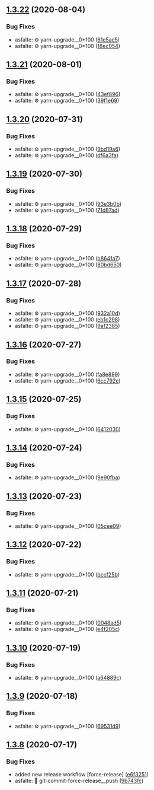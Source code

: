 ## [1.3.22](https://github.com/bamdadsabbagh/eslint-config/compare/v1.3.21...v1.3.22) (2020-08-04)


### Bug Fixes

* asfalte: ⚙️ yarn-upgrade__0*100 ([61e5ae5](https://github.com/bamdadsabbagh/eslint-config/commit/61e5ae540787125a4990b73dff787d9b4234b258))
* asfalte: ⚙️ yarn-upgrade__0*100 ([18ec054](https://github.com/bamdadsabbagh/eslint-config/commit/18ec05464f2b430f68b0c28d429dd42cd280f629))

## [1.3.21](https://github.com/bamdadsabbagh/eslint-config/compare/v1.3.20...v1.3.21) (2020-08-01)


### Bug Fixes

* asfalte: ⚙️ yarn-upgrade__0*100 ([43ef896](https://github.com/bamdadsabbagh/eslint-config/commit/43ef896a88fe1b1496fb3e5cb16de1067a9236ac))
* asfalte: ⚙️ yarn-upgrade__0*100 ([39f1e69](https://github.com/bamdadsabbagh/eslint-config/commit/39f1e6903b0fa0c28cd90457ad0b6d1c24a12c80))

## [1.3.20](https://github.com/bamdadsabbagh/eslint-config/compare/v1.3.19...v1.3.20) (2020-07-31)


### Bug Fixes

* asfalte: ⚙️ yarn-upgrade__0*100 ([9bd19a6](https://github.com/bamdadsabbagh/eslint-config/commit/9bd19a693c73ceb43845ffcced1dfdfa20806280))
* asfalte: ⚙️ yarn-upgrade__0*100 ([df6a3fa](https://github.com/bamdadsabbagh/eslint-config/commit/df6a3fa28094d421d385467ab3c3fa8c26fd3629))

## [1.3.19](https://github.com/bamdadsabbagh/eslint-config/compare/v1.3.18...v1.3.19) (2020-07-30)


### Bug Fixes

* asfalte: ⚙️ yarn-upgrade__0*100 ([93e3b0b](https://github.com/bamdadsabbagh/eslint-config/commit/93e3b0b2c554683e4d7dafe1eb48ca5e49e3d476))
* asfalte: ⚙️ yarn-upgrade__0*100 ([71d87ad](https://github.com/bamdadsabbagh/eslint-config/commit/71d87adf3daa31792473f46c7478ee971113b4b8))

## [1.3.18](https://github.com/bamdadsabbagh/eslint-config/compare/v1.3.17...v1.3.18) (2020-07-29)


### Bug Fixes

* asfalte: ⚙️ yarn-upgrade__0*100 ([b8641a7](https://github.com/bamdadsabbagh/eslint-config/commit/b8641a7b43a8fa372062d4f8a03fd3ae718a72f0))
* asfalte: ⚙️ yarn-upgrade__0*100 ([80bd650](https://github.com/bamdadsabbagh/eslint-config/commit/80bd650fa285b0a706e3d5efa15471083d83ac58))

## [1.3.17](https://github.com/bamdadsabbagh/eslint-config/compare/v1.3.16...v1.3.17) (2020-07-28)


### Bug Fixes

* asfalte: ⚙️ yarn-upgrade__0*100 ([932a10d](https://github.com/bamdadsabbagh/eslint-config/commit/932a10d1f70b71c5bc39991737bd40f6cda54bd1))
* asfalte: ⚙️ yarn-upgrade__0*100 ([eb1c298](https://github.com/bamdadsabbagh/eslint-config/commit/eb1c2986d25b60e638079dbf418013b1e7ef8615))
* asfalte: ⚙️ yarn-upgrade__0*100 ([9af2385](https://github.com/bamdadsabbagh/eslint-config/commit/9af23857fcc82bb8dfa1bdf775ad88571e37350c))

## [1.3.16](https://github.com/bamdadsabbagh/eslint-config/compare/v1.3.15...v1.3.16) (2020-07-27)


### Bug Fixes

* asfalte: ⚙️ yarn-upgrade__0*100 ([fa8e899](https://github.com/bamdadsabbagh/eslint-config/commit/fa8e899c6cb7ac00c5debdfaffce05bb5bdfca8e))
* asfalte: ⚙️ yarn-upgrade__0*100 ([6cc792e](https://github.com/bamdadsabbagh/eslint-config/commit/6cc792ef708f489cc7c6ea60a1e73defe19a819a))

## [1.3.15](https://github.com/bamdadsabbagh/eslint-config/compare/v1.3.14...v1.3.15) (2020-07-25)


### Bug Fixes

* asfalte: ⚙️ yarn-upgrade__0*100 ([6412030](https://github.com/bamdadsabbagh/eslint-config/commit/64120301aac5b8f7a2f8875a15eb6efc9c147424))

## [1.3.14](https://github.com/bamdadsabbagh/eslint-config/compare/v1.3.13...v1.3.14) (2020-07-24)


### Bug Fixes

* asfalte: ⚙️ yarn-upgrade__0*100 ([9e90fba](https://github.com/bamdadsabbagh/eslint-config/commit/9e90fba5b45d1bdb767bca9681b5462dd352e0cf))

## [1.3.13](https://github.com/bamdadsabbagh/eslint-config/compare/v1.3.12...v1.3.13) (2020-07-23)


### Bug Fixes

* asfalte: ⚙️ yarn-upgrade__0*100 ([05cee09](https://github.com/bamdadsabbagh/eslint-config/commit/05cee09e274a1a2a156628f9c92814cee0eb3eb4))

## [1.3.12](https://github.com/bamdadsabbagh/eslint-config/compare/v1.3.11...v1.3.12) (2020-07-22)


### Bug Fixes

* asfalte: ⚙️ yarn-upgrade__0*100 ([bccf25b](https://github.com/bamdadsabbagh/eslint-config/commit/bccf25b624f836b40c6e86152efb2cfa8446c9ed))

## [1.3.11](https://github.com/bamdadsabbagh/eslint-config/compare/v1.3.10...v1.3.11) (2020-07-21)


### Bug Fixes

* asfalte: ⚙️ yarn-upgrade__0*100 ([0048ad5](https://github.com/bamdadsabbagh/eslint-config/commit/0048ad548f6268c9841272d8590dd2c0d7ae3646))
* asfalte: ⚙️ yarn-upgrade__0*100 ([e4f205c](https://github.com/bamdadsabbagh/eslint-config/commit/e4f205cab54dbaf02faded15b9dd4b04ddbbeb51))

## [1.3.10](https://github.com/bamdadsabbagh/eslint-config/compare/v1.3.9...v1.3.10) (2020-07-19)


### Bug Fixes

* asfalte: ⚙️ yarn-upgrade__0*100 ([a64889c](https://github.com/bamdadsabbagh/eslint-config/commit/a64889cf2477203a6a1fbe7f138655e2bf78be56))

## [1.3.9](https://github.com/bamdadsabbagh/eslint-config/compare/v1.3.8...v1.3.9) (2020-07-18)


### Bug Fixes

* asfalte: ⚙️ yarn-upgrade__0*100 ([69531d9](https://github.com/bamdadsabbagh/eslint-config/commit/69531d90c1e97d19ee8f7c30eb949b4ad1365e4a))

## [1.3.8](https://github.com/bamdadsabbagh/eslint-config/compare/v1.3.7...v1.3.8) (2020-07-17)


### Bug Fixes

* added new release workflow [force-release] ([e6f3251](https://github.com/bamdadsabbagh/eslint-config/commit/e6f3251ff8be249bc4d2b0248d0b058760f6c8e8))
* asfalte: 🔨 git-commit-force-release__push ([9b743fc](https://github.com/bamdadsabbagh/eslint-config/commit/9b743fc4c27ae1c6cfeb8fce98ba4db9a34dfb31))
